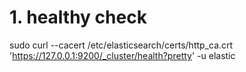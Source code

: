 # 1. healthy check
sudo curl --cacert /etc/elasticsearch/certs/http_ca.crt  'https://127.0.0.1:9200/_cluster/health?pretty' -u elastic


